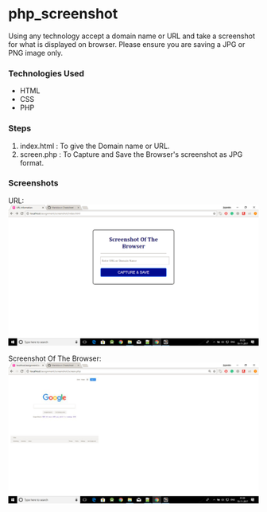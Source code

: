 # php_screenshot
Using any technology accept a domain name or URL and take a screenshot for what is displayed on browser. Please ensure you are saving a JPG or PNG image only. 

### Technologies Used
* HTML	
* CSS 
* PHP	

### Steps
1. index.html : To give the Domain name or URL.
2. screen.php : To Capture and Save the Browser's screenshot as JPG format. 

### Screenshots
URL:
<img src="/screenshots3/Screenshot (33).png" width="=1000px">

Screenshot Of The Browser:
<img src="/screenshots3/Screenshot (34).png" width="=1000px">
